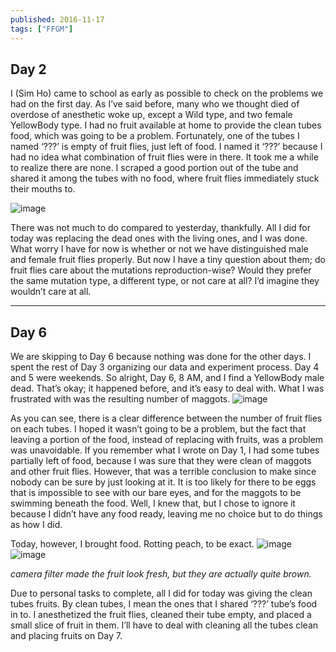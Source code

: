 ```yaml
---
published: 2016-11-17
tags: ["FFGM"]
---
```


## Day 2

I (Sim Ho) came to school as early as possible to check on the problems we had on the first day. As I’ve said before, many who we thought died of overdose of anesthetic woke up, except a Wild type, and two female YellowBody type. I had no fruit available at home to provide the clean tubes food, which was going to be a problem. Fortunately, one of the tubes I named ‘???’ is empty of fruit flies, just left of food. I named it ‘???’ because I had no idea what combination of fruit flies were in there. It took me a while to realize there are none. I scraped a good portion out of the tube and shared it among the tubes with no food, where fruit flies immediately stuck their mouths to.

![image](https://64.media.tumblr.com/83b6bef8561177d302e127f9e9c664e1/tumblr_inline_ogowh1rPob1ryo8a8_540.jpg)

There was not much to do compared to yesterday, thankfully. All I did for today was replacing the dead ones with the living ones, and I was done. What worry I have for now is whether or not we have distinguished male and female fruit flies properly. But now I have a tiny question about them; do fruit flies care about the mutations reproduction-wise? Would they prefer the same mutation type, a different type, or not care at all? I’d imagine they wouldn’t care at all.

---

## Day 6

We are skipping to Day 6 because nothing was done for the other days. I spent the rest of Day 3 organizing our data and experiment process. Day 4 and 5 were weekends. So alright, Day 6, 8 AM, and I find a YellowBody male dead. That’s okay; it happened before, and it’s easy to deal with. What I was frustrated with was the resulting number of maggots.
![image](https://64.media.tumblr.com/5a42fb0b7559201ca4b016a9f0f07f2f/tumblr_inline_ogowgjAkXv1ryo8a8_540.jpg)

As you can see, there is a clear difference between the number of fruit flies on each tubes. I hoped it wasn’t going to be a problem, but the fact that leaving a portion of the food, instead of replacing with fruits, was a problem was unavoidable. If you remember what I wrote on Day 1, I had some tubes partially left of food, because I was sure that they were clean of maggots and other fruit flies. However, that was a terrible conclusion to make since nobody can be sure by just looking at it. It is too likely for there to be eggs that is impossible to see with our bare eyes, and for the maggots to be swimming beneath the food. Well, I knew that, but I chose to ignore it because I didn’t have any food ready, leaving me no choice but to do things as how I did.

Today, however, I brought food. Rotting peach, to be exact.
![image](https://64.media.tumblr.com/7d5366a15a3710da8df6b64a0a5b1f57/tumblr_inline_ogowgsi2gg1ryo8a8_540.jpg)
![image](https://64.media.tumblr.com/95bc8c6ee0eb63d72b780e8621c4e7c4/tumblr_inline_ogowgjej6T1ryo8a8_540.jpg)

_camera filter made the fruit look fresh, but they are actually quite brown._

Due to personal tasks to complete, all I did for today was giving the clean tubes fruits. By clean tubes, I mean the ones that I shared ‘???’ tube’s food in to. I anesthetized the fruit flies, cleaned their tube empty, and placed a small slice of fruit in them. I’ll have to deal with cleaning all the tubes clean and placing fruits on Day 7.
